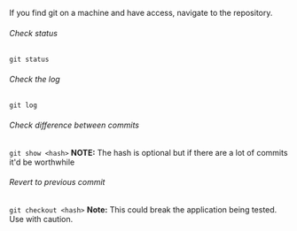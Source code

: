 If you find git on a machine and have access, navigate to the repository.
###### Check status
`git status`
###### Check the log
`git log`
###### Check difference between commits
`git show <hash>`
**NOTE:** The hash is optional but if there are a lot of commits it'd be worthwhile
###### Revert to previous commit
`git checkout <hash>`
**Note:** This could break the application being tested. Use with caution.


